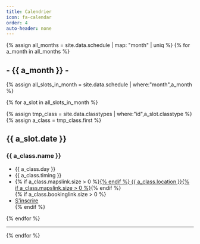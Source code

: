 ```yaml
---
title: Calendrier
icon: fa-calendar
order: 4
auto-header: none
---
```


<!-- trouve tous les mois dans le planning  et boucle dessus -->
{% assign all_months = site.data.schedule |  map: "month" | uniq %}
{% for a_month in all_months %}

<!-- imprime le titre de mois -->
<div class="row row-striped">
  <div class="col-12 text-center">
    <h2>- {{ a_month }} -</h2>
  </div>
</div>

<!-- trouve tous les creneaux du mois et boucle dessus -->
{% assign all_slots_in_month = site.data.schedule |  where:"month",a_month %}

{% for a_slot in all_slots_in_month %}

<!-- trouve le template de cours correspondant (renvoie un tableau d'ou la boucle fictive sur tmp_class ) -->
{% assign tmp_class = site.data.classtypes |  where:"id",a_slot.classtype %}
{% assign a_class = tmp_class.first %}


<div class="row row-striped">
  <div class="col-2 text-right">
    <h2><span class="badge badge-secondary">{{ a_slot.date }}</span></h2>
  </div>
  <div class="col-10">
    <h3 class="text-uppercase text-left">{{ a_class.name }}</h3>
    <ul class="list-inline text-left">
        <li class="list-inline-item"><i class="fa fa-calendar" aria-hidden="true"></i> {{ a_class.day }}</li>
      <li class="list-inline-item"><i class="fa fa-clock" aria-hidden="true"></i> {{ a_class.timing }}</li>
      <li class="list-inline-item">{% if a_class.mapslink.size > 0 %}<a href="{{ a_class.mapslink }}" target="_blank">{% endif %}<i class="fa fa-location-arrow" aria-hidden="true"></i> {{ a_class.location }}{% if a_class.mapslink.size > 0 %}</a>{% endif %}</li>
      {% if a_class.bookinglink.size > 0 %}<li class="list-inline-item"><a href="{{ a_class.bookinglink }}" target="{{ a_class.bookingtarget }}"><i class="fa fa-plus" aria-hidden="true"></i> S'inscrire</a></li>{% endif %}
    </ul>
  </div>
</div>

{% endfor %}


<hr class="major" />
{% endfor %}
